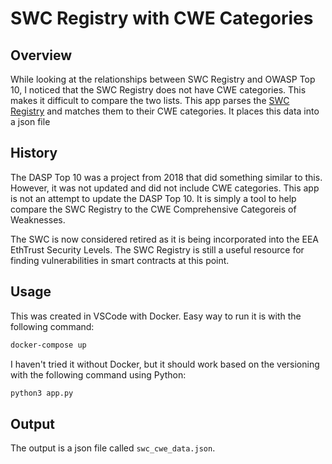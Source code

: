# SWC Registry with CWE Categories

## Overview

While looking at the relationships between SWC Registry and OWASP Top 10, I noticed that the SWC Registry does not have CWE categories. This makes it difficult to compare the two lists. This app parses the [SWC Registry](https://smartcontractsecurity.github.io/SWC-registry/) and matches them to their CWE categories. It places this data into a json file

## History

The DASP Top 10 was a project from 2018 that did something similar to this. However, it was not updated and did not include CWE categories. This app is not an attempt to update the DASP Top 10.  It is simply a tool to help compare the SWC Registry to the CWE Comprehensive Categoreis of Weaknesses.

The SWC is now considered retired as it is being incorporated into the EEA EthTrust Security Levels. The SWC Registry is still a useful resource for finding vulnerabilities in smart contracts at this point.

## Usage

This was created in VSCode with Docker.  Easy way to run it is with the following command:

```bash
docker-compose up
```

I haven't tried it without Docker, but it should work based on the versioning with the following command using Python:

```bash
python3 app.py
```

## Output

The output is a json file called `swc_cwe_data.json`. 